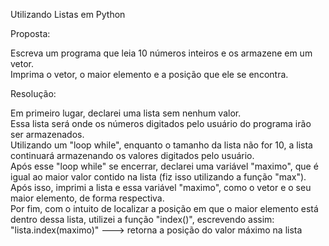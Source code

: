 Utilizando Listas em Python

Proposta:

Escreva um programa que leia 10 números inteiros e os armazene em um vetor.      
Imprima o vetor, o maior elemento e a posição que ele se encontra.       

Resolução:

Em primeiro lugar, declarei uma lista sem nenhum valor.   
Essa lista será onde os números digitados pelo usuário do programa irão ser armazenados.    
Utilizando um "loop while", enquanto o tamanho da lista não for 10, a lista continuará armazenando os valores digitados pelo usuário.   
Após esse "loop while" se encerrar, declarei uma variável "maximo", que é igual ao maior valor contido na lista (fiz isso utilizando a função "max").    
Após isso, imprimi a lista e essa variável "maximo", como o vetor e o seu maior elemento, de forma respectiva.    
Por fim, com o intuito de localizar a posição em que o maior elemento está dentro dessa lista, utilizei a função "index()", escrevendo assim:    
"lista.index(maximo)" ---> retorna a posição do valor máximo na lista
